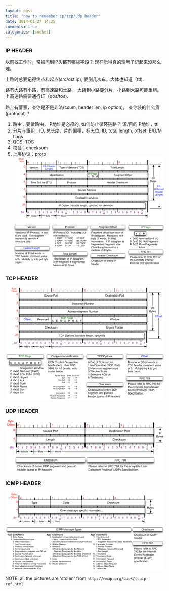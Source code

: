 ```yaml
---
layout: post
title: "how to remember ip/tcp/udp header"
date: 2014-01-27 14:25
comments: true
categories: [socket]
---
```


### IP HEADER
以前找工作时，常被问到IP头都有哪些字段？
现在觉得真的理解了记起来没那么难。

上路时总要记得终点和起点(src/dst ip),
要倒几次车，大体也知道（ttl).

路有大路有小路，有高速路和土路。
大路到小路要分片，小路到大路可能重组。
上高速路需要通行证（qos/tos).

路上有警察，查你是不是非法(csum, header len, ip option)，
查你装的什么货(protocol)？

<!-- more -->
1. 路由：要做路由，IP地址是必须的, 如何防止循环链路？
	 源/目的IP地址，ttl
2. 分片与重组：ID, 总长度，片的偏移，标志位,
	ID, total length, offset, E/D/M flags
3. QOS:  TOS
4. 校验：checksum
5. 上层协议：proto
![case 1](/images/net/ip.header.png)
### TCP HEADER
![case 1](/images/net/tcp.header.png)
### UDP HEADER
![case 1](/images/net/udp.header.png)
### ICMP HEADER
![case 1](/images/net/icmp.header.png)

NOTE: all the pictures are 'stolen' from
`http://nmap.org/book/tcpip-ref.html`
